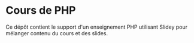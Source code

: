 Cours de PHP
============

Ce dépôt contient le support d'un enseignement PHP utilisant Slidey pour mélanger contenu
du cours et des slides.
